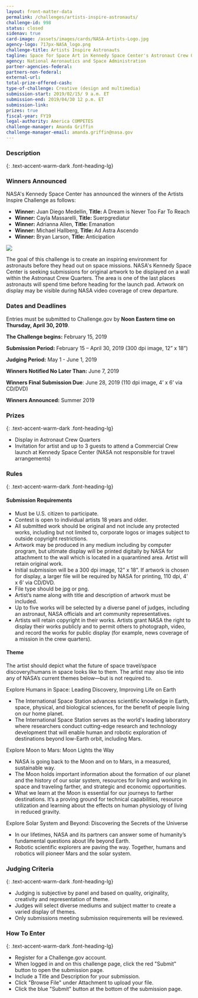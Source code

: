 ```yaml
---
layout: front-matter-data
permalink: /challenges/artists-inspire-astronauts/
challenge-id: 998
status: closed
sidenav: true
card-image: /assets/images/cards/NASA-Artists-Logo.jpg
agency-logo: 717px-NASA_logo.png
challenge-title: Artists Inspire Astronauts
tagline: Space for Space Art in Kennedy Space Center's Astronaut Crew Quarters
agency: National Aeronautics and Space Administration
partner-agencies-federal: 
partners-non-federal: 
external-url:
total-prize-offered-cash:
type-of-challenge: Creative (design and multimedia)
submission-start: 2019/02/15/ 9 a.m. ET 
submission-end: 2019/04/30 12 p.m. ET
submission-link:  
prizes: true
fiscal-year: FY19
legal-authority: America COMPETES
challenge-manager: Amanda Griffin 
challenge-manager-email: amanda.griffin@nasa.gov
---
```




<!-- Description start -->
### Description
{: .text-accent-warm-dark .font-heading-lg}

<h3>Winners Announced</h3>
<p>NASA's Kennedy Space Center has announced the winners of the Artists Inspire Challenge as follows: </p>
<ul>
<li><strong>Winner:</strong> Juan Diego Medellin, <strong>Title: </strong>A Dream is Never Too Far To Reach</li>
<li><strong>Winner:</strong> Cayla Massarelli, <strong>Title: </strong>Suerpgrediatur</li>
<li><strong>Winner:</strong> Adrianna Allen, <strong>Title: </strong>Emanation</li>
<li><strong>Winner:</strong> Michael Hallberg, <strong>Title: </strong>Ad Astra Ascendo</li>
<li><strong>Winner:</strong> Bryan Larson, <strong>Title: </strong>Anticipation</li>
</ul>
<div class="description">
<p><img src="{{ site.baseurl }}/assets/images/challenge-content/NASA-art-astronauts-contest2.png"></p>
<p>The goal of this challenge is to create an inspiring environment for astronauts before they head out on space missions. NASA's Kennedy Space Center is seeking submissions for original artwork to be displayed on a wall within the Astronaut Crew Quarters. The area is one of the last places astronauts will spend time before heading for the launch pad. Artwork on display may be visible during NASA video coverage of crew departure.</p>
<h3><strong>Dates and Deadlines</strong></h3>
<p>Entries must be submitted to Challenge.gov by <strong>Noon Eastern time on Thursday, April 30, 2019</strong>.&nbsp;</p>
<p><strong>The Challenge begins:</strong> February 15, 2019&nbsp;</p>
<p><strong>Submission Period:</strong> February 15 &ndash; April 30, 2019 (300 dpi image, 12&rdquo; x 18&rdquo;)</p>
<p><strong>Judging Period:</strong> May 1 - June 1, 2019</p>
<p><strong>Winners Notified No Later Than:</strong> June 7, 2019&nbsp;</p>
<p><strong>Winners Final Submission Due</strong>: June 28, 2019 (110 dpi image, 4&rsquo; x 6&rsquo; via CD/DVD)</p>
<p><strong>Winners Announced:</strong>&nbsp;Summer 2019</p>
</div>

<!-- Prizes start -->
### Prizes
{: .text-accent-warm-dark .font-heading-lg}

<div class="prizes">
<ul>
<li>Display in Astronaut Crew Quarters</li>
<li>Invitation for artist and up to 3 guests to attend a Commercial Crew launch at Kennedy Space Center (NASA not responsible for travel arrangements)</li>
</ul>
</div> 

<!-- Rules start -->
### Rules 
{: .text-accent-warm-dark .font-heading-lg}

<div class="rules">
<h4><strong>Submission Requirements</strong></h4>
<ul>
<li>Must be U.S. citizen to participate.</li>
<li>Contest is open to individual artists 18 years and older.</li>
<li>All submitted work should be original and not include any protected works, including but not limited to, corporate logos or images subject to outside copyright restrictions.</li>
<li>Artwork may be produced in any medium including by computer program, but ultimate display will be printed digitally by NASA for attachment to the wall which is located in a quarantined area. Artist will retain original work.</li>
<li>Initial submission will be a 300 dpi image, 12&rdquo; x 18&rdquo;. If artwork is chosen for display, a larger file will be required by NASA for printing, 110 dpi, 4&rsquo; x 6&rsquo; via CD/DVD.</li>
<li>File type should be jpg or png.</li>
<li>Artist&rsquo;s name along with title and description of artwork must be included.</li>
<li>Up to five works will be selected by a diverse panel of judges, including an astronaut, NASA officials and art community representatives.</li>
<li>Artists will retain copyright in their works. Artists grant NASA the right to display their works publicly and to permit others to photograph, video, and record the works for public display (for example, news coverage of a mission in the crew quarters).</li>
</ul>
<h4><strong>Theme</strong></h4>
<p>The artist should depict what the future of space travel/space discovery/humans in space looks like to them. The artist may also tie into any of NASA&rsquo;s current themes below&mdash;but is not required to.</p>
<p>Explore Humans in Space: Leading Discovery, Improving Life on Earth</p>
<ul>
<li>The International Space Station advances scientific knowledge in Earth, space, physical, and biological sciences, for the benefit of people living on our home planet.</li>
<li>The International Space Station serves as the world's leading laboratory where researchers conduct cutting-edge research and technology development that will enable human and robotic exploration of destinations beyond low-Earth orbit, including Mars.</li>
</ul>
<p>Explore Moon to Mars: Moon Lights the Way</p>
<ul>
<li>NASA is going back to the Moon and on to Mars, in a measured, sustainable way.&nbsp;</li>
<li>The Moon holds important information about the formation of our planet and the history of our solar system, resources for living and working in space and traveling farther, and strategic and economic opportunities.&nbsp;</li>
<li>What we learn at the Moon is essential for our journeys to farther destinations. It&rsquo;s a proving ground for technical capabilities, resource utilization and learning about the effects on human physiology of living in reduced gravity.</li>
</ul>
<p>Explore Solar System and Beyond: Discovering the Secrets of the Universe</p>
<ul>
<li>In our lifetimes, NASA and its partners can answer some of humanity&rsquo;s fundamental questions about life beyond Earth.</li>
<li>Robotic scientific explorers are paving the way. Together, humans and robotics will pioneer Mars and the solar system.</li>
</ul>
</div>

<!-- Judging start -->
### Judging Criteria
{: .text-accent-warm-dark .font-heading-lg}

<div class="judging">
<ul><li>Judging is subjective by panel and based on quality, originality, creativity and representation of theme.</li>
<li>Judges will select diverse mediums and subject matter to create a varied display of themes.</li>
<li>Only submissions meeting submission requirements will be reviewed.</li>
</ul>
</div>

<!--  How To Enter start -->
### How To Enter
{: .text-accent-warm-dark .font-heading-lg}

<div class="how-to-enter">
<ul>
<li>Register for a Challenge.gov account.</li>
<li>When logged in and on this challenge page, click the red "Submit" button to open the submission page.</li>
<li>Include a Title and Description for your submission.</li>
<li>Click "Browse File" under Attachment to upload your file.</li>
<li>Click the blue "Submit" button at the bottom of the submission page.</li>
</ul>
</div>
